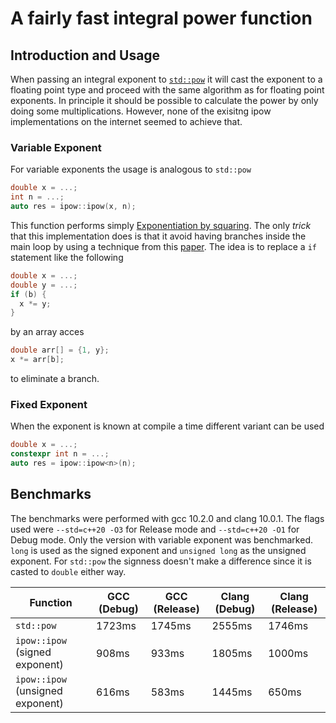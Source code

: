 # A fairly fast integral power function

## Introduction and Usage

When passing an integral exponent to [`std::pow`](https://en.cppreference.com/w/cpp/numeric/math/pow) it will cast the exponent to a floating point type and proceed with the same algorithm as for floating point exponents. In principle it should be possible to calculate the power by only doing some multiplications. However, none of the exisitng ipow implementations on the internet seemed to achieve that.

### Variable Exponent

For variable exponents the usage is analogous to `std::pow`

```c++
double x = ...;
int n = ...;
auto res = ipow::ipow(x, n);
```

This function performs simply [Exponentiation by squaring](https://en.wikipedia.org/wiki/Exponentiation_by_squaring). The only *trick* that this implementation does is that it avoid having branches inside the main loop by using a technique from this [paper](http://www.open-std.org/jtc1/sc22/wg21/docs/papers/2020/p2187r3.pdf). The idea is to replace a `if` statement like the following

```c++
double x = ...;
double y = ...;
if (b) {
  x *= y;
}
```

by an array acces

```c++
double arr[] = {1, y};
x *= arr[b];
```
to eliminate a branch.
### Fixed Exponent

When the exponent is known at compile a time different variant can be used

```c++
double x = ...;
constexpr int n = ...;
auto res = ipow::ipow<n>(n);
```

## Benchmarks

The benchmarks were performed with gcc 10.2.0 and clang 10.0.1. The flags used were `--std=c++20 -O3` for Release mode and `--std=c++20 -O1` for Debug mode. Only the version with variable exponent was benchmarked. `long` is used as the signed exponent and `unsigned long` as the unsigned exponent. For `std::pow` the signness doesn't make a difference since it is casted to `double` either way.

| Function                         | GCC (Debug) | GCC (Release) | Clang (Debug) | Clang (Release) |
| -------------------------------- | ----------- | ------------- | ------------- | --------------- |
| `std::pow`                       | 1723ms      | 1745ms        | 2555ms        | 1746ms          |
| `ipow::ipow` (signed exponent)   | 908ms       | 933ms         | 1805ms        | 1000ms          |
| `ipow::ipow` (unsigned exponent) | 616ms       | 583ms         | 1445ms        | 650ms           |



